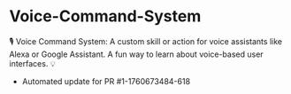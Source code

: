 # Voice-Command-System
🎙️ Voice Command System: A custom skill or action for voice assistants like Alexa or Google Assistant. A fun way to learn about voice-based user interfaces. 💡


- Automated update for PR #1-1760673484-618
